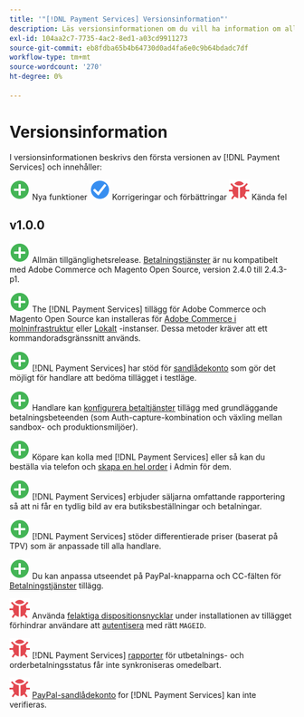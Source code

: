 ```yaml
---
title: '"[!DNL Payment Services] Versionsinformation"'
description: Läs versionsinformationen om du vill ha information om alla [!DNL Payment Services] releaser.
exl-id: 104aa2c7-7735-4ac2-8ed1-a03cd9911273
source-git-commit: eb8fdba65b4b64730d0ad4fa6e0c9b64bdadc7df
workflow-type: tm+mt
source-wordcount: '270'
ht-degree: 0%

---
```


# Versionsinformation

I versionsinformationen beskrivs den första versionen av [!DNL Payment Services] och innehåller:

![Nytt](../assets/new.svg) Nya funktioner
![Korrigerat problem](../assets/fix.svg) Korrigeringar och förbättringar
![Känt fel](../assets/bug.svg) Kända fel

## v1.0.0

![Nytt](../assets/new.svg)<!-- Issue PAY-2127 --> Allmän tillgänglighetsrelease. [Betalningstjänster](https://marketplace.magento.com/magento-payment-services.html) är nu kompatibelt med Adobe Commerce och Magento Open Source, version 2.4.0 till 2.4.3-p1.

![Nytt](../assets/new.svg)<!-- Issue PAY-124 --> The [!DNL Payment Services] tillägg för Adobe Commerce och Magento Open Source kan installeras för [Adobe Commerce i molninfrastruktur](install.md#magento-commerce-cloud) eller [Lokalt](install.md#on-premises) -instanser. Dessa metoder kräver att ett kommandoradsgränssnitt används.

![Nytt](../assets/new.svg)<!-- Issue PAY-1986 --> [!DNL Payment Services] har stöd för [sandlådekonto](onboard.md#enable-sandbox-testing) som gör det möjligt för handlare att bedöma tillägget i testläge.

![Nytt](../assets/new.svg)<!-- Issue PAY-666 --> Handlare kan [konfigurera betaltjänster](configure-admin.md) tillägg med grundläggande betalningsbeteenden (som Auth-capture-kombination och växling mellan sandbox- och produktionsmiljöer).

![Nytt](../assets/new.svg)<!-- Issue PAY-780 --> Köpare kan kolla med [!DNL Payment Services] eller så kan du beställa via telefon och [skapa en hel order](create-order.md) i Admin för dem.

![Nytt](../assets/new.svg)<!-- Issue PAY-1856 --> [!DNL Payment Services] erbjuder säljarna omfattande rapportering så att ni får en tydlig bild av era butiksbeställningar och betalningar.

![Nytt](../assets/new.svg)<!-- Issue PAY-311 --> [!DNL Payment Services] stöder differentierade priser (baserat på TPV) som är anpassade till alla handlare.

![Nytt](../assets/new.svg)<!-- Issue PAY-1443 --> Du kan anpassa utseendet på PayPal-knapparna och CC-fälten för [Betalningstjänster](https://devdocs.magento.com/payment-services/customize-buttons-messaging.html) tillägg.

![Känt fel](../assets/bug.svg)<!-- Issue PAY-2473 --> Använda [felaktiga dispositionsnycklar](https://support.magento.com/hc/en-us/articles/4406603542541) under installationen av tillägget förhindrar användare att [autentisera](https://devdocs.magento.com/guides/v2.4/install-gde/prereq/connect-auth.html) med rätt `MAGEID`.

![Känt fel](../assets/bug.svg)<!-- Issue PAY-2474 --> [!DNL Payment Services] [rapporter](https://support.magento.com/hc/en-us/articles/4406114741517) för utbetalnings- och orderbetalningsstatus får inte synkroniseras omedelbart.

![Känt fel](../assets/bug.svg)<!-- Issue PAY-2475 --> [PayPal-sandlådekonto](https://support.magento.com/hc/en-us/articles/4406954952461) for [!DNL Payment Services] kan inte verifieras.
